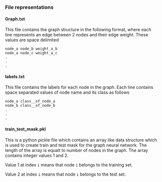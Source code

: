 ### File representations
#### Graph.txt
This file contains the graph structure in the following format, where each line represents an edge between 2 nodes and their edge weight.
These values are space delimited
```
node_a node_b weight_a_b
node_a node_c weight_a_c
.
.
.
```

#### labels.txt
This file contains the labels for each node in the graph. Each line contains space separated values of node name and its class as follows 

```
node_a class__of_node_a
node_b class__of_node_b
.
.
.
```

#### train_test_mask.pkl
This is a python pickle file which contains an array like data structure which is used to create train and test mask for the graph neural network.
The length of the array is equalt to number of nodes in the graph. The array contains integer values 1 and 2. 

Value 1 at index `i` means that node `i` belongs to the training set.

Value 2 at index `i` means that node `i` belongs to the test set.
